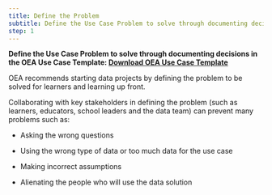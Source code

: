 ```yaml
---
title: Define the Problem
subtitle: Define the Use Case Problem to solve through documenting decisions in the OEA Ue Case Template
step: 1
---
```

**Define the Use Case Problem to solve through documenting decisions in the OEA Use Case Template​: [Download OEA Use Case Template​](https://github.com/microsoft/OpenEduAnalytics/raw/main/docs/Open%20Education%20Analytics%20Use%20Case%20Template.%20v1.docx)**

OEA recommends starting data projects by defining the problem to be solved for learners and learning up front.


Collaborating with key stakeholders in defining the problem (such as learners, educators, school leaders and the data team) can prevent many problems such as: 
- Asking the wrong questions 

- Using the wrong type of data or too much data for the use case 

- Making incorrect assumptions 

- Alienating the people who will use the data solution

